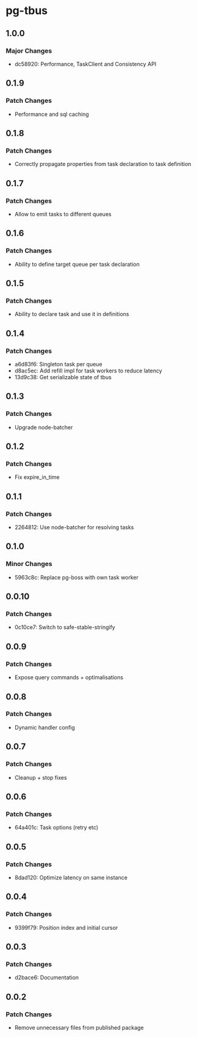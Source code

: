 # pg-tbus

## 1.0.0

### Major Changes

- dc58920: Performance, TaskClient and Consistency API

## 0.1.9

### Patch Changes

- Performance and sql caching

## 0.1.8

### Patch Changes

- Correctly propagate properties from task declaration to task definition

## 0.1.7

### Patch Changes

- Allow to emit tasks to different queues

## 0.1.6

### Patch Changes

- Ability to define target queue per task declaration

## 0.1.5

### Patch Changes

- Ability to declare task and use it in definitions

## 0.1.4

### Patch Changes

- a6d83f6: Singleton task per queue
- d8ac5ec: Add refill impl for task workers to reduce latency
- 13d9c38: Get serializable state of tbus

## 0.1.3

### Patch Changes

- Upgrade node-batcher

## 0.1.2

### Patch Changes

- Fix expire_in_time

## 0.1.1

### Patch Changes

- 2264812: Use node-batcher for resolving tasks

## 0.1.0

### Minor Changes

- 5963c8c: Replace pg-boss with own task worker

## 0.0.10

### Patch Changes

- 0c10ce7: Switch to safe-stable-stringify

## 0.0.9

### Patch Changes

- Expose query commands + optimalisations

## 0.0.8

### Patch Changes

- Dynamic handler config

## 0.0.7

### Patch Changes

- Cleanup + stop fixes

## 0.0.6

### Patch Changes

- 64a401c: Task options (retry etc)

## 0.0.5

### Patch Changes

- 8dad120: Optimize latency on same instance

## 0.0.4

### Patch Changes

- 9399f79: Position index and initial cursor

## 0.0.3

### Patch Changes

- d2bace6: Documentation

## 0.0.2

### Patch Changes

- Remove unnecessary files from published package
